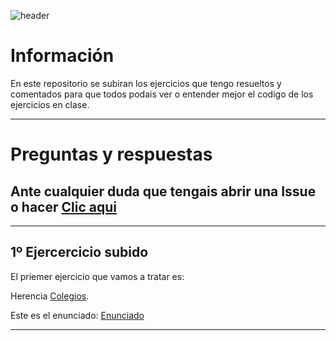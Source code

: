 ![header](https://capsule-render.vercel.app/api?type=waving&height=300&color=gradient&text=DAW)
# Información
En este repositorio se subiran los ejercicios que tengo resueltos y comentados para que todos podais ver o entender mejor el codigo de los ejercicios en clase.
** **
# Preguntas y respuestas
## Ante cualquier duda que tengais abrir una Issue o hacer [Clic aqui](https://github.com/Enraxk/DAW/issues/new)
** **
## 1º Ejercercicio subido
 El priemer ejercicio que vamos a tratar es:
 
Herencia [Colegios](https://github.com/Enraxk/DAW/tree/master/Herencia/Colegios).

Este es el enunciado: [Enunciado](https://github.com/Enraxk/DAW/blob/master/Herencia/Colegios/Enunciado) 

** **



